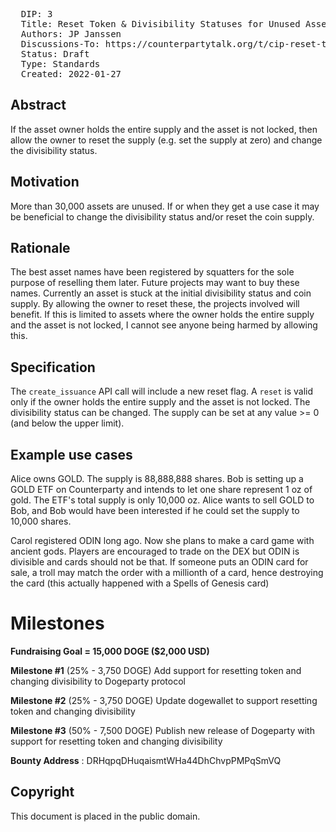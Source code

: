 <pre>
  DIP: 3
  Title: Reset Token & Divisibility Statuses for Unused Asset
  Authors: JP Janssen
  Discussions-To: https://counterpartytalk.org/t/cip-reset-token-divisibility-statuses-for-unused-asset/1643
  Status: Draft
  Type: Standards
  Created: 2022-01-27
</pre>

## Abstract ##

If the asset owner holds the entire supply and the asset is not locked, then allow the owner to reset the supply (e.g. set the supply at zero) and change the divisibility status.

## Motivation ##

More than 30,000 assets are unused. If or when they get a use case it may be beneficial to change the divisibility status and/or reset the coin supply.

## Rationale ##

The best asset names have been registered by squatters for the sole purpose of reselling them later. Future projects may want to buy these names. Currently an asset is stuck at the initial divisibility status and coin supply. By allowing the owner to reset these, the projects involved will benefit. If this is limited to assets where the owner holds the entire supply and the asset is not locked, I cannot see anyone being harmed by allowing this.

## Specification ##

The `create_issuance` API call will include a new reset flag. A `reset` is valid only if the owner holds the entire supply and the asset is not locked. The divisibility status can be changed. The supply can be set at any value >= 0 (and below the upper limit).

## Example use cases ##

Alice owns GOLD. The supply is 88,888,888 shares. Bob is setting up a GOLD ETF on Counterparty and intends to let one share represent 1 oz of gold. The ETF's total supply is only 10,000 oz. Alice wants to sell GOLD to Bob, and Bob would have been interested if he could set the supply to 10,000 shares.

Carol registered ODIN long ago. Now she plans to make a card game with ancient gods. Players are encouraged to trade on the DEX but ODIN is divisible and cards should not be that. If someone puts an ODIN card for sale, a troll may match the order with a millionth of a card, hence destroying the card (this actually happened with a Spells of Genesis card)

# Milestones

**Fundraising Goal = 15,000 DOGE ($2,000 USD)**

**Milestone #1** (25% - 3,750 DOGE)
Add support for resetting token and changing divisibility to Dogeparty protocol

**Milestone #2** (25% - 3,750 DOGE)
Update dogewallet to support resetting token and changing divisibility

**Milestone #3** (50% - 7,500 DOGE)
Publish new release of Dogeparty with support for resetting token and changing divisibility

**Bounty Address** : DRHqpqDHuqaismtWHa44DhChvpPMPqSmVQ

## Copyright ##

This document is placed in the public domain.

